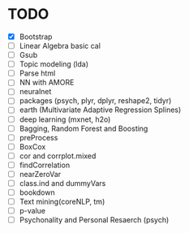 # TODO

- [x] Bootstrap
- [ ] Linear Algebra basic cal
- [ ] Gsub
- [ ] Topic modeling (lda)
- [ ] Parse html
- [ ] NN with AMORE
- [ ] neuralnet
- [ ] packages (psych, plyr, dplyr, reshape2, tidyr)
- [ ] earth (Multivariate Adaptive Regression Splines)
- [ ] deep learning (mxnet, h2o)
- [ ] Bagging, Random Forest and Boosting
- [ ] preProcess
- [ ] BoxCox
- [ ] cor and corrplot.mixed
- [ ] findCorrelation
- [ ] nearZeroVar
- [ ] class.ind and dummyVars
- [ ] bookdown
- [ ] Text mining(coreNLP, tm)
- [ ] p-value
- [ ] Psychonality and Personal Resaerch (psych)